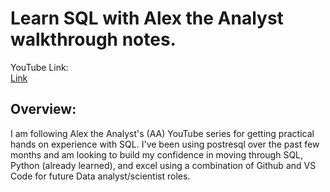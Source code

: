 # Learn SQL with Alex the Analyst walkthrough notes.

YouTube Link:  
[Link](https://www.youtube.com/watch?v=OT1RErkfLNQ)

## Overview:
I am following Alex the Analyst's (AA) YouTube series for getting practical hands on experience with SQL. I've been using postresql over the past few months and am looking to build my confidence in moving through SQL, Python (already learned), and excel using a combination of Github and VS Code for future Data analyst/scientist roles. 




